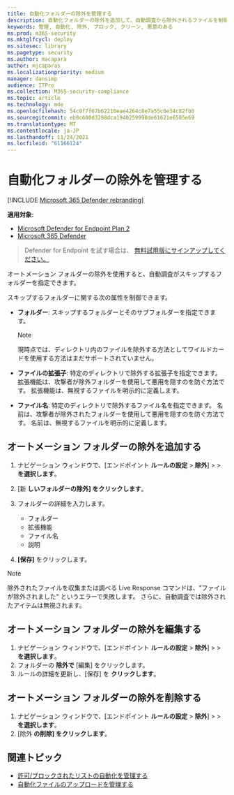 ```yaml
---
title: 自動化フォルダーの除外を管理する
description: 自動化フォルダーの除外を追加して、自動調査から除外されるファイルを制御します。
keywords: 管理, 自動化, 除外, ブロック, クリーン, 悪意のある
ms.prod: m365-security
ms.mktglfcycl: deploy
ms.sitesec: library
ms.pagetype: security
ms.author: macapara
author: mjcaparas
ms.localizationpriority: medium
manager: dansimp
audience: ITPro
ms.collection: M365-security-compliance
ms.topic: article
ms.technology: mde
ms.openlocfilehash: 54c0f7f67b62216eae4264c8e7a55c0e34c82fb0
ms.sourcegitcommit: eb8c600d3298dca1940259998de61621e6505e69
ms.translationtype: MT
ms.contentlocale: ja-JP
ms.lasthandoff: 11/24/2021
ms.locfileid: "61166124"
---
```

# <a name="manage-automation-folder-exclusions"></a>自動化フォルダーの除外を管理する

[!INCLUDE [Microsoft 365 Defender rebranding](../../includes/microsoft-defender.md)]


**適用対象:**
- [Microsoft Defender for Endpoint Plan 2](https://go.microsoft.com/fwlink/p/?linkid=2154037)
- [Microsoft 365 Defender](https://go.microsoft.com/fwlink/?linkid=2118804)

> Defender for Endpoint を試す場合は、 [無料試用版にサインアップしてください。](https://signup.microsoft.com/create-account/signup?products=7f379fee-c4f9-4278-b0a1-e4c8c2fcdf7e&ru=https://aka.ms/MDEp2OpenTrial?ocid=docs-wdatp-automationexclusionfolder-abovefoldlink)

オートメーション フォルダーの除外を使用すると、自動調査がスキップするフォルダーを指定できます。

スキップするフォルダーに関する次の属性を制御できます。

- **フォルダー**: スキップするフォルダーとそのサブフォルダーを指定できます。

  > [!NOTE]
  > 現時点では、ディレクトリ内のファイルを除外する方法としてワイルドカードを使用する方法はまだサポートされていません。

- **ファイルの拡張子**: 特定のディレクトリで除外する拡張子を指定できます。 拡張機能は、攻撃者が除外フォルダーを使用して悪用を隠すのを防ぐ方法です。 拡張機能は、無視するファイルを明示的に定義します。

- **ファイル名**: 特定のディレクトリで除外するファイル名を指定できます。 名前は、攻撃者が除外されたフォルダーを使用して悪用を隠すのを防ぐ方法です。 名前は、無視するファイルを明示的に定義します。

## <a name="add-an-automation-folder-exclusion"></a>オートメーション フォルダーの除外を追加する

1. ナビゲーション ウィンドウで、[エンドポイント **ルールの設定** \> **除外**] \>  \> **を選択します**。

2. [新 **しいフォルダーの除外] をクリックします**。

3. フォルダーの詳細を入力します。

    - フォルダー
    - 拡張機能
    - ファイル名
    - 説明

4. **[保存]** をクリックします。

> [!NOTE]
> 除外されたファイルを収集または調べる Live Response コマンドは、"ファイルが除外されました" というエラーで失敗します。 さらに、自動調査では除外されたアイテムは無視されます。

## <a name="edit-an-automation-folder-exclusion"></a>オートメーション フォルダーの除外を編集する

1. ナビゲーション ウィンドウで、[エンドポイント **ルールの設定** \> **除外**] \>  \> **を選択します**。
2. フォルダーの **除外で** [編集] をクリックします。
3. ルールの詳細を更新し、[保存] を **クリックします**。

## <a name="remove-an-automation-folder-exclusion"></a>オートメーション フォルダーの除外を削除する

1. ナビゲーション ウィンドウで、[エンドポイント **ルールの設定** \> **除外**] \>  \> **を選択します**。
2. [除外 **の削除] をクリックします**。

## <a name="related-topics"></a>関連トピック

- [許可/ブロックされたリストの自動化を管理する](manage-indicators.md)
- [自動化ファイルのアップロードを管理する](manage-automation-file-uploads.md)
